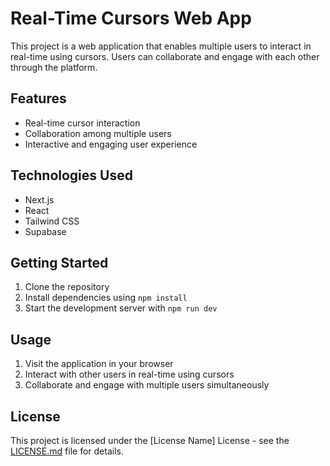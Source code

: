 # Real-Time Cursors Web App

This project is a web application that enables multiple users to interact in real-time using cursors. Users can collaborate and engage with each other through the platform.

## Features

- Real-time cursor interaction
- Collaboration among multiple users
- Interactive and engaging user experience

## Technologies Used

- Next.js
- React
- Tailwind CSS
- Supabase

## Getting Started

1. Clone the repository
2. Install dependencies using `npm install`
3. Start the development server with `npm run dev`

## Usage

1. Visit the application in your browser
2. Interact with other users in real-time using cursors
3. Collaborate and engage with multiple users simultaneously

## License

This project is licensed under the [License Name] License - see the [LICENSE.md](./LICENSE.md) file for details.
